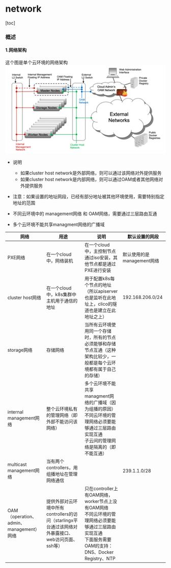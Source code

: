 # network

[toc]

### 概述

#### 1.网络架构

这个图是单个云环境的网络架构
![](./imgs/network_01.png)

* 说明
  * 如果cluster host network是外部网络，则可以通过该网络对外提供服务
  * 如果cluster host network是内部网络，则可以通过OAM或者其他网络对外提供服务

* 注意：如果设置的地址网段，已经有部分地址被其他环境使用，需要特别指定地址的范围

* 不同云环境中的 management网络 和 OAM网络，需要通过三层路由互通
* 多个云环境不能共享managment网络的广播域

|网络|用途|说明|默认设置的网段|
|-|-|-|-|
|PXE网络|在一个cloud中，网络装机|在一个cloud中，主控制节点通过iso安装，其他节点都是通过PXE进行安装|默认使用的是management网络|
|cluster host网络|在一个cloud中，k8s集群中主机用于通信的地址|用于配置k8s每个节点的地址（所以apiserver也是监听在此地址上，clico的隧道也是建立在此地址之上）|192.168.206.0/24|
|storage网络|存储网络|当所有云环境使用同一个存储时，所有的节点必须能够和存储节点互通（这种架构比较少，一般都是每个云环境都有属于自己的存储）||
|internal management网络|整个云环境私有的管理网络（即外部不能访问该网络）|多个云环境不能共享managment网络的广播域（因为组播的原因）</br>不同云环境的管理网络必须要能够通过三层路由实现互通</br>子云间的管理网络是隔离的（即不能互通）||
|multicast management网络|当有两个controllers，用组播地址在管理网络通信||239.1.1.0/28|
|OAM（operation、admin、management）网络|提供外部对云环境中所有controllers的访问（starlingx平台通过该网络对外暴露接口、web访问页面、ssh等）|只在controller上有OAM网络，worker节点上没有OAM网络</br>不同云环境的管理网络必须要能够通过三层路由实现互通</br>下面服务需要OAM的支持：DNS、Docker Registry、NTP||
